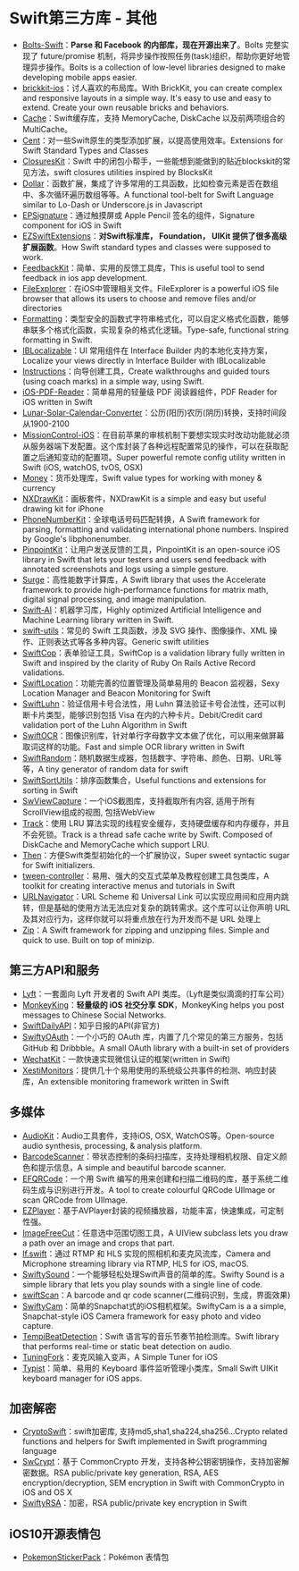 # Swift第三方库 - 其他  
- [Bolts-Swift][1]：**Parse 和 Facebook 的内部库，现在开源出来了**。Bolts 完整实现了 future/promise 机制，将异步操作按照任务(task)组织，帮助你更好地管理异步操作。Bolts is a collection of low-level libraries designed to make developing mobile apps easier.
- [brickkit-ios][2]：讨人喜欢的布局库。With BrickKit, you can create complex and responsive layouts in a simple way. It's easy to use and easy to extend. Create your own reusable bricks and behaviors.
- [Cache][3]：Swift缓存库，支持 MemoryCache, DiskCache 以及前两项组合的 MultiCache。
- [Cent][4]：对一些Swift原生的类型添加扩展，以提高使用效率。Extensions for Swift Standard Types and Classes
- [ClosuresKit][5]：Swift 中的闭包小帮手，一些能想到能做到的贴近blockskit的常见方法，swift closures utilities inspired by BlocksKit
- [Dollar][6]：函数扩展，集成了许多常用的工具函数，比如检查元素是否在数组中、多次循环遍历数组等等。A functional tool-belt for Swift Language similar to Lo-Dash or Underscore.js in Javascript
- [EPSignature][7]：通过触摸屏或 Apple Pencil 签名的组件，Signature component for iOS in Swift
- [EZSwiftExtensions][8]：**对Swift标准库， Foundation， UIKit 提供了很多高级扩展函数**。How Swift standard types and classes were supposed to work.
- [FeedbackKit][9]：简单、实用的反馈工具库，This is useful tool to send feedback in ios app development.
- [FileExplorer][10]：在iOS中管理相关文件。FileExplorer is a powerful iOS file browser that allows its users to choose and remove files and/or directories
- [Formatting][11]：类型安全的函数式字符串格式化，可以自定义格式化函数，能够串联多个格式化函数，实现复杂的格式化逻辑。Type-safe, functional string formatting in Swift.
- [IBLocalizable][12]：UI 常用组件在 Interface Builder 内的本地化支持方案，Localize your views directly in Interface Builder with IBLocalizable
- [Instructions][13]：向导创建工具，Create walkthroughs and guided tours (using coach marks) in a simple way, using Swift.
- [iOS-PDF-Reader][14]：简单易用的轻量级 PDF 阅读器组件，PDF Reader for iOS written in Swift
- [Lunar-Solar-Calendar-Converter][15]：公历(阳历)农历(阴历)转换，支持时间段从1900-2100
- [MissionControl-iOS][16]：在目前苹果的审核机制下要想实现实时改动功能就必须从服务器端下发配置。这个库封装了各种远程配置常见的操作，可以在获取配置之后通知变动的配置项。Super powerful remote config utility written in Swift (iOS, watchOS, tvOS, OSX)
- [Money][17]：货币处理库，Swift value types for working with money & currency
- [NXDrawKit][18]：画板套件，NXDrawKit is a simple and easy but useful drawing kit for iPhone
- [PhoneNumberKit][19]：全球电话号码匹配转换，A Swift framework for parsing, formatting and validating international phone numbers. Inspired by Google's libphonenumber.
- [PinpointKit][20]：让用户发送反馈的工具，PinpointKit is an open-source iOS library in Swift that lets your testers and users send feedback with annotated screenshots and logs using a simple gesture.
- [Surge][21]：高性能数字计算库，A Swift library that uses the Accelerate framework to provide high-performance functions for matrix math, digital signal processing, and image manipulation.
- [Swift-AI][22]：机器学习库，Highly optimized Artificial Intelligence and Machine Learning library written in Swift.
- [swift-utils][23]：常见的 Swift 工具函数，涉及 SVG 操作、图像操作、XML 操作、正则表达式等各多种内容。Generic swift utilities
- [SwiftCop][24]：表单验证工具，SwiftCop is a validation library fully written in Swift and inspired by the clarity of Ruby On Rails Active Record validations.
- [SwiftLocation][25]：功能完善的位置管理及简单易用的 Beacon 监视器，Sexy Location Manager and Beacon Monitoring for Swift
- [SwiftLuhn][26]：验证信用卡号合法性，用 Luhn 算法验证卡号合法性，还可以判断卡片类型，能够识别包括 Visa 在内的六种卡片。Debit/Credit card validation port of the Luhn Algorithm in Swift
 - [SwiftOCR][27]：图像识别库，针对单行字母数字文本做了优化，可以用来做屏幕取词这样的功能。Fast and simple OCR library written in Swift
- [SwiftRandom][28]：随机数据生成器，包括数字、字符串、颜色、日期、URL等等，A tiny generator of random data for swift
- [SwiftSortUtils][29]：排序函数集合，Useful functions and extensions for sorting in Swift
- [SwViewCapture][30]：一个iOS截图库，支持截取所有内容, 适用于所有ScrollView组成的视图, 包括WebView
- [Track][31]：使用 LRU 算法实现的线程安全缓存，支持硬盘缓存和内存缓存，并且不会死锁。Track is a thread safe cache write by Swift. Composed of DiskCache and MemoryCache which support LRU.
- [Then][32]：方便Swift类型初始化的一个扩展协议，Super sweet syntactic sugar for Swift initializers.
- [tween-controller][33]：易用、强大的交互式菜单及教程创建工具包类库，A toolkit for creating interactive menus and tutorials in Swift
- [URLNavigator][34]：URL Scheme 和 Universal Link 可以实现应用间和应用内跳转，但是基础的使用方法无法应对复杂的跳转需求。这个库可以让你声明 URL 及其对应行为，这样你就可以将重点放在行为开发而不是 URL 处理上
- [Zip][35]：A Swift framework for zipping and unzipping files. Simple and quick to use. Built on top of minizip.

## 第三方API和服务
- [Lyft][36]：一套面向 Lyft 开发者的 Swift API 类库。（Lyft是类似滴滴的打车公司）
- [MonkeyKing][37]：**轻量级的 iOS 社交分享 SDK**，MonkeyKing helps you post messages to Chinese Social Networks.
- [SwiftDailyAPI][38]：知乎日报的API(非官方)
- [SwiftyOAuth][39]：一个小巧的 OAuth 库，内置了几个常见的第三方服务，包括 GitHub 和 Dribbble。A small OAuth library with a built-in set of providers
- [WechatKit][40]：一款快速实现微信认证的框架(written in Swift)
- [XestiMonitors][41]：提供几十个易用使用的系统级公共事件的检测、响应封装库，An extensible monitoring framework written in Swift

## 多媒体
- [AudioKit][42]：Audio工具套件，支持iOS, OSX, WatchOS等。Open-source audio synthesis, processing, & analysis platform.
- [BarcodeScanner][43]：带状态控制的条码扫描库，支持处理相机权限、自定义颜色和提示信息，A simple and beautiful barcode scanner. 
- [EFQRCode][44]：一个用 Swift 编写的用来创建和扫描二维码的库，基于系统二维码生成与识别进行开发。A tool to create colourful QRCode UIImage or scan QRCode from UIImage. 
- [EZPlayer][45]：基于AVPlayer封装的视频播放器，功能丰富，快速集成，可定制性强。
- [ImageFreeCut][46]：任意选中范围切图工具，A UIView subclass lets you draw a path over an image and crops that part.
- [lf.swift][47]：通过 RTMP 和 HLS 实现的照相机和麦克风流库，Camera and Microphone streaming library via RTMP, HLS for iOS, macOS.
- [SwiftySound][48]：一个能够轻松处理Swift声音的简单的库。Swifty Sound is a simple library that lets you play sounds with a single line of code.
- [swiftScan][49]：A barcode and qr code scanner(二维码识别，生成，界面效果)
- [SwiftyCam][50]：简单的Snapchat式的iOS相机框架。SwiftyCam is a a simple, Snapchat-style iOS Camera framework for easy photo and video capture.
- [TempiBeatDetection][51]：Swift 语言写的音乐节奏节拍检测库。Swift library that performs real-time or static beat detection on audio.
- [TuningFork][52]：麦克风输入变声，A Simple Tuner for iOS
- [Typist][53]：简单、易用的 Keyboard 事件监听管理小类库，Small Swift UIKit keyboard manager for iOS apps.

## 加密解密
- [CryptoSwift][54]：swift加密库, 支持md5,sha1,sha224,sha256...Crypto related functions and helpers for Swift implemented in Swift programming language
- [SwCrypt][55]：基于 CommonCrypto 开发，支持各种公钥密钥操作，支持加密解密数据。RSA public/private key generation, RSA, AES encryption/decryption, SEM encryption in Swift with CommonCrypto in iOS and OS X
- [SwiftyRSA][56]：加密，RSA public/private key encryption in Swift

## iOS10开源表情包
- [PokemonStickerPack][57]：Pokémon 表情包

[1]:	https://github.com/BoltsFramework/Bolts-Swift "Bolts-Swift"
[2]:	https://github.com/wayfair/brickkit-ios "brickkit-ios"
[3]:	https://github.com/soffes/Cache "Cache"
[4]:	https://github.com/ankurp/Cent "Cent"
[5]:	https://github.com/lacklock/ClosuresKit "ClosuresKit"
[6]:	https://github.com/ankurp/Dollar "Dollar.swift"
[7]:	https://github.com/ipraba/EPSignature "EPSignature"
[8]:	https://github.com/goktugyil/EZSwiftExtensions "EZSwiftExtensions"
[9]:	https://github.com/nishimao/FeedbackKit "FeedbackKit"
[10]:	https://github.com/Augustyniak/FileExplorer "FileExplorer"
[11]:	https://github.com/stephencelis/Formatting "Formatting"
[12]:	https://github.com/PiXeL16/IBLocalizable "IBLocalizable"
[13]:	https://github.com/ephread/Instructions "Instructions"
[14]:	https://github.com/Alua-Kinzhebayeva/iOS-PDF-Reader "iOS-PDF-Reader"
[15]:	https://github.com/isee15/Lunar-Solar-Calendar-Converter "Lunar-Solar-Calendar-Converter"
[16]:	https://github.com/appculture/MissionControl-iOS "MissionControl-iOS"
[17]:	https://github.com/danthorpe/Money "Money"
[18]:	https://github.com/Nicejinux/NXDrawKit "NXDrawKit"
[19]:	https://github.com/marmelroy/PhoneNumberKit "PhoneNumberKit"
[20]:	https://github.com/Lickability/PinpointKit "PinpointKit"
[21]:	https://github.com/mattt/Surge "Surge"
[22]:	https://github.com/collinhundley/Swift-AI "Swift-AI"
[23]:	https://github.com/eonist/swift-utils "swift-utils"
[24]:	https://github.com/andresinaka/SwiftCop "SwiftCop"
[25]:	https://github.com/malcommac/SwiftLocation "SwiftLocation"
[26]:	https://github.com/MaxKramer/SwiftLuhn "SwiftLuhn"
[27]:	https://github.com/garnele007/SwiftOCR "SwiftOCR"
[28]:	https://github.com/thellimist/SwiftRandom "SwiftRandom"
[29]:	https://github.com/dsmatter/SwiftSortUtils "SwiftSortUtils"
[30]:	https://github.com/startry/SwViewCapture "SwViewCapture"
[31]:	https://github.com/maquannene/Track "Track"
[32]:	https://github.com/devxoul/Then "Then"
[33]:	https://github.com/daltonclaybrook/tween-controller "tween-controller"
[34]:	https://github.com/devxoul/URLNavigator "URLNavigator"
[35]:	https://github.com/marmelroy/Zip "Zip"
[36]:	https://github.com/genadyo/Lyft "Lyft"
[37]:	https://github.com/nixzhu/MonkeyKing "MonkeyKing"
[38]:	https://github.com/NicholasTD07/SwiftDailyAPI "SwiftDailyAPI"
[39]:	https://github.com/delba/SwiftyOAuth "SwiftyOAuth"
[40]:	https://github.com/starboychina/WechatKit "WechatKit"
[41]:	https://github.com/eBardX/XestiMonitors "XestiMonitors"
[42]:	https://github.com/audiokit/AudioKit "AudioKit"
[43]:	https://github.com/hyperoslo/BarcodeScanner "BarcodeScanner"
[44]:	https://github.com/EyreFree/EFQRCode "EFQRCode"
[45]:	https://github.com/easyui/EZPlayer "EZPlayer"
[46]:	https://github.com/cemolcay/ImageFreeCut "ImageFreeCut"
[47]:	https://github.com/shogo4405/lf.swift "lf.swift"
[48]:	https://github.com/adamcichy/SwiftySound "SwiftySound"
[49]:	https://github.com/MxABC/swiftScan "swiftScan"
[50]:	https://github.com/Awalz/SwiftyCam "SwiftyCam"
[51]:	https://github.com/jscalo/TempiBeatDetection "TempiBeatDetection"
[52]:	https://github.com/comyarzaheri/TuningFork "TuningFork"
[53]:	https://github.com/totocaster/Typist "Typist"
[54]:	https://github.com/krzyzanowskim/CryptoSwift "CryptoSwift"
[55]:	https://github.com/soyersoyer/SwCrypt "SwCrypt"
[56]:	https://github.com/TakeScoop/SwiftyRSA "SwiftyRSA"
[57]:	https://github.com/JakeLin/PokemonStickerPack "PokemonStickerPack"